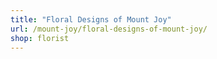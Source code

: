 ```yaml
---
title: "Floral Designs of Mount Joy"
url: /mount-joy/floral-designs-of-mount-joy/
shop: florist
---
```

